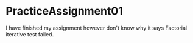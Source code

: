 # PracticeAssignment01
I have finished my assignment however don't know why it says Factorial iterative test failed.

